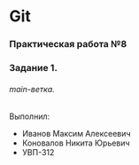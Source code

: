 # Git
### Практическая работа №8
### Задание 1.
###### main-ветка. 

Выполнил:
* Иванов Максим Алексеевич
* Коновалов Никита Юрьевич
* УВП-312

